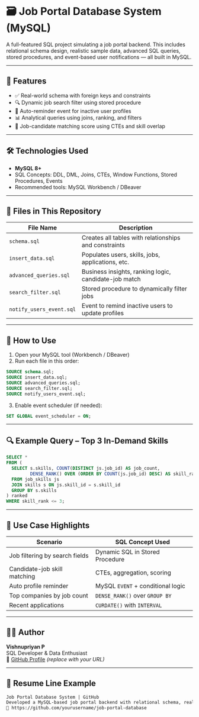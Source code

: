 # 🗃️ Job Portal Database System (MySQL)

A full-featured SQL project simulating a job portal backend. This includes relational schema design, realistic sample data, advanced SQL queries, stored procedures, and event-based user notifications — all built in MySQL.

---

## 🚀 Features
- ✅ Real-world schema with foreign keys and constraints
- 🔍 Dynamic job search filter using stored procedure
- 🔁 Auto-reminder event for inactive user profiles
- 📊 Analytical queries using joins, ranking, and filters
- 🧠 Job-candidate matching score using CTEs and skill overlap

---

## 🛠️ Technologies Used
- **MySQL 8+**
- SQL Concepts: DDL, DML, Joins, CTEs, Window Functions, Stored Procedures, Events
- Recommended tools: MySQL Workbench / DBeaver

---

## 📄 Files in This Repository

| File Name                  | Description                                           |
|----------------------------|-------------------------------------------------------|
| `schema.sql`               | Creates all tables with relationships and constraints |
| `insert_data.sql`          | Populates users, skills, jobs, applications, etc.     |
| `advanced_queries.sql`     | Business insights, ranking logic, candidate-job match |
| `search_filter.sql`        | Stored procedure to dynamically filter jobs           |
| `notify_users_event.sql`   | Event to remind inactive users to update profiles     |

---

## 🔧 How to Use

1. Open your MySQL tool (Workbench / DBeaver)
2. Run each file in this order:

```sql
SOURCE schema.sql;
SOURCE insert_data.sql;
SOURCE advanced_queries.sql;
SOURCE search_filter.sql;
SOURCE notify_users_event.sql;
```

3. Enable event scheduler (if needed):
```sql
SET GLOBAL event_scheduler = ON;
```

---

## 🔍 Example Query – Top 3 In-Demand Skills
```sql
SELECT *
FROM (
  SELECT s.skills, COUNT(DISTINCT js.job_id) AS job_count,
         DENSE_RANK() OVER (ORDER BY COUNT(js.job_id) DESC) AS skill_rank
  FROM job_skills js
  JOIN skills s ON js.skill_id = s.skill_id
  GROUP BY s.skills
) ranked
WHERE skill_rank <= 3;
```

---

## 🧠 Use Case Highlights

| Scenario                           | SQL Concept Used                  |
|-----------------------------------|-----------------------------------|
| Job filtering by search fields    | Dynamic SQL in Stored Procedure   |
| Candidate-job skill matching      | CTEs, aggregation, scoring        |
| Auto profile reminder             | MySQL `EVENT` + conditional logic |
| Top companies by job count        | `DENSE_RANK()` over `GROUP BY`    |
| Recent applications               | `CURDATE()` with `INTERVAL`       |

---

## 👨‍💻 Author

**Vishnupriyan P**  
SQL Developer & Data Enthusiast  
🔗 [GitHub Profile](https://github.com/yourusername) *(replace with your URL)*

---

## 📌 Resume Line Example

```txt
Job Portal Database System | GitHub
Developed a MySQL-based job portal backend with relational schema, realistic data, advanced queries, dynamic job filtering, and scheduled events.
🔗 https://github.com/yourusername/job-portal-database
```
